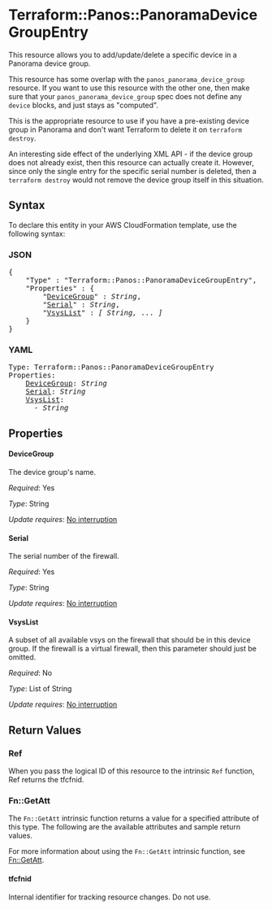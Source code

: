 # Terraform::Panos::PanoramaDeviceGroupEntry

This resource allows you to add/update/delete a specific device in a Panorama
device group.

This resource has some overlap with the `panos_panorama_device_group`
resource.  If you want to use this resource with the other one, then make
sure that your `panos_panorama_device_group` spec does not define any
`device` blocks, and just stays as "computed".

This is the appropriate resource to use if you have a pre-existing device group
in Panorama and don't want Terraform to delete it on `terraform destroy`.

An interesting side effect of the underlying XML API - if the device group does
not already exist, then this resource can actually create it.  However, since
only the single entry for the specific serial number is deleted, then a
`terraform destroy` would not remove the device group itself in this situation.

## Syntax

To declare this entity in your AWS CloudFormation template, use the following syntax:

### JSON

<pre>
{
    "Type" : "Terraform::Panos::PanoramaDeviceGroupEntry",
    "Properties" : {
        "<a href="#devicegroup" title="DeviceGroup">DeviceGroup</a>" : <i>String</i>,
        "<a href="#serial" title="Serial">Serial</a>" : <i>String</i>,
        "<a href="#vsyslist" title="VsysList">VsysList</a>" : <i>[ String, ... ]</i>
    }
}
</pre>

### YAML

<pre>
Type: Terraform::Panos::PanoramaDeviceGroupEntry
Properties:
    <a href="#devicegroup" title="DeviceGroup">DeviceGroup</a>: <i>String</i>
    <a href="#serial" title="Serial">Serial</a>: <i>String</i>
    <a href="#vsyslist" title="VsysList">VsysList</a>: <i>
      - String</i>
</pre>

## Properties

#### DeviceGroup

The device group's name.

_Required_: Yes

_Type_: String

_Update requires_: [No interruption](https://docs.aws.amazon.com/AWSCloudFormation/latest/UserGuide/using-cfn-updating-stacks-update-behaviors.html#update-no-interrupt)

#### Serial

The serial number of the firewall.

_Required_: Yes

_Type_: String

_Update requires_: [No interruption](https://docs.aws.amazon.com/AWSCloudFormation/latest/UserGuide/using-cfn-updating-stacks-update-behaviors.html#update-no-interrupt)

#### VsysList

A subset of all available vsys on the firewall
that should be in this device group.  If the firewall is a virtual firewall,
then this parameter should just be omitted.

_Required_: No

_Type_: List of String

_Update requires_: [No interruption](https://docs.aws.amazon.com/AWSCloudFormation/latest/UserGuide/using-cfn-updating-stacks-update-behaviors.html#update-no-interrupt)

## Return Values

### Ref

When you pass the logical ID of this resource to the intrinsic `Ref` function, Ref returns the tfcfnid.

### Fn::GetAtt

The `Fn::GetAtt` intrinsic function returns a value for a specified attribute of this type. The following are the available attributes and sample return values.

For more information about using the `Fn::GetAtt` intrinsic function, see [Fn::GetAtt](https://docs.aws.amazon.com/AWSCloudFormation/latest/UserGuide/intrinsic-function-reference-getatt.html).

#### tfcfnid

Internal identifier for tracking resource changes. Do not use.

